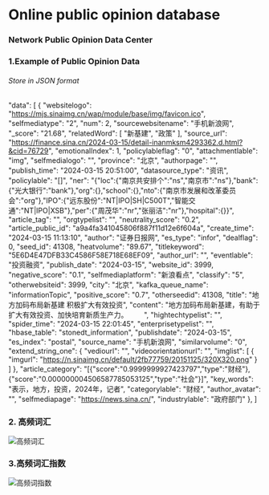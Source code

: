# Online public opinion database
### Network Public Opinion Data Center

### 1.Example of Public Opinion Data
###### Store in JSON format
   "data": [
            {
                "websitelogo": "https://mjs.sinaimg.cn/wap/module/base/img/favicon.ico",
                "selfmediatype": "2",
                "num": 2,
                "sourcewebsitename": "手机新浪网",
                "_score": "21.68",
                "relatedWord": [
                    "新基建",
                    "政策"
                ],
                "source_url": "https://finance.sina.cn/2024-03-15/detail-inanmksm4293362.d.html?&cid=76729",
                "emotionalIndex": 1,
                "policylableflag": "0",
                "attachmentlable": "img",
                "selfmedialogo": "",
                "province": "北京",
                "authorpage": "",
                "publish_time": "2024-03-15 20:51:00",
                "datasource_type": "资讯",
                "policylable": "[]",
                "ner": "{\"loc\":{\"南京共安排个\":\"ns\",\"南京市\":\"ns\"},\"bank\":{\"光大银行\":\"bank\"},\"org\":{},\"school\":{},\"nto\":{\"南京市发展和改革委员会\":\"org\"},\"IPO\":{\"远东股份\":\"NT|IPO|SH|C500T\",\"智能交通\":\"NT|IPO|XSB\"},\"per\":{\"周茂华\":\"nr\",\"张丽洁\":\"nr\"},\"hospital\":{}}",
                "article_tag": "",
                "orgtypelist": "",
                "neutrality_score": "0.2",
                "article_public_id": "a9a4fa341045806f887f11d12e6f604a",
                "create_time": "2024-03-15 11:13:10",
                "author": "证券日报网",
                "es_type": "infor",
                "dealflag": 0,
                "seed_id": 41308,
                "heatvolume": "89.67",
                "titlekeyword": "5E6D4E47DFB33C4586F58E718E68EF09",
                "author_url": "",
                "eventlable": "投资融资",
                "publish_date": "2024-03-15",
                "website_id": 3999,
                "negative_score": "0.1",
                "selfmediaplatform": "新浪看点",
                "classify": "5",
                "otherwebsiteid": 3999,
                "city": "北京",
                "kafka_queue_name": "informationTopic",
                "positive_score": "0.7",
                "otherseedid": 41308,
                "title": "地方加码布局新基建 积极扩大有效投资",
                "content": "地方加码布局新基建，有助于扩大有效投资、加快培育新质生产力。     ",
                "hightechtypelist": "",
                "spider_time": "2024-03-15 22:01:45",
                "enterprisetypelist": "",
                "hbase_table": "stonedt_information",
                "publishdate": "2024-03-15",
                "es_index": "postal",
                "source_name": "手机新浪网",
                "similarvolume": "0",
                "extend_string_one": {
                    "vediourl": "",
                    "videoorientationurl": "",
                    "imglist": [
                        {
                            "imgurl": "https://n.sinaimg.cn/default/2fb77759/20151125/320X320.png"
                        }
                    ]
                },
                "article_category": "[{\"score\":\"0.9999999927423797\",\"type\":\"财经\"},{\"score\":\"0.000000004506587785053125\",\"type\":\"社会\"}]",
                "key_words": "表示，地方，投资，2024年，记者",
                "categorylable": "财经",
                "author_avatar": "",
                "selfmediapage": "https://news.sina.cn/",
                "industrylable": "政府部门"
            },
          ]
### 2. 高频词汇
![高频词汇](![Snipaste_2025-03-27_21-03-41](https://github.com/user-attachments/assets/6b32f3e4-a6f5-4eaf-8767-fcb49f24fa59)
)

### 3.高频词汇指数


![高频词指数](![Snipaste_2025-03-27_21-03-51](https://github.com/user-attachments/assets/5bebf6ab-607a-4a0e-b149-5856b63f5160)
)

